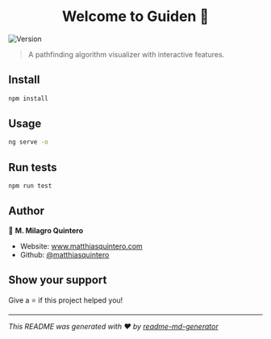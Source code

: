 <h1 align="center">Welcome to Guiden 👋</h1>
<p>
  <img alt="Version" src="https://img.shields.io/badge/version-0.0.0-blue.svg?cacheSeconds=2592000" />
</p>

> A pathfinding algorithm visualizer with interactive features.

## Install

```sh
npm install
```

## Usage

```sh
ng serve -o
```

## Run tests

```sh
npm run test
```

## Author

👤 **M. Milagro Quintero**

* Website: www.matthiasquintero.com
* Github: [@matthiasquintero](https://github.com/matthiasquintero)

## Show your support

Give a ⭐️ if this project helped you!

***
_This README was generated with ❤️ by [readme-md-generator](https://github.com/kefranabg/readme-md-generator)_